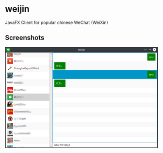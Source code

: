 # weijin
JavaFX Client for popular chinese WeChat (WeiXin)

## Screenshots

<img alt="WeiJin" src="weijin.png">
